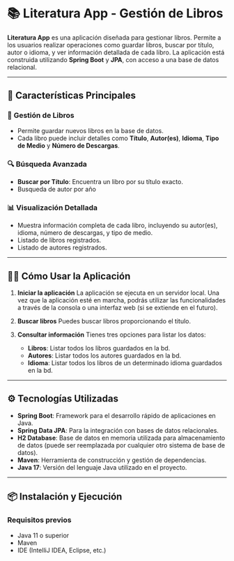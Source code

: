 # 📚 **Literatura App** - Gestión de Libros

**Literatura App** es una aplicación diseñada para gestionar libros. Permite a los usuarios realizar operaciones como guardar libros, buscar por título, autor o idioma, y ver información detallada de cada libro. La aplicación está construida utilizando **Spring Boot** y **JPA**, con acceso a una base de datos relacional.

---

## 🚀 **Características Principales**

### 📖 **Gestión de Libros**
- Permite guardar nuevos libros en la base de datos.
- Cada libro puede incluir detalles como **Título**, **Autor(es)**, **Idioma**, **Tipo de Medio** y **Número de Descargas**.

### 🔍 **Búsqueda Avanzada**
- **Buscar por Título**: Encuentra un libro por su título exacto.
- Busqueda de autor por año

### 📊 **Visualización Detallada**
- Muestra información completa de cada libro, incluyendo su autor(es), idioma, número de descargas, y tipo de medio.
- Listado de libros registrados.
- Listado de autores registrados.

---

## 🧑‍💻 **Cómo Usar la Aplicación**

1. **Iniciar la aplicación**
   La aplicación se ejecuta en un servidor local. Una vez que la aplicación esté en marcha, podrás utilizar las funcionalidades a través de la consola o una interfaz web (si se extiende en el futuro).

2. **Buscar libros**
   Puedes buscar libros proporcionando el titulo.
   
3. **Consultar información**
   Tienes tres opciones para listar los datos:
   - **Libros**: Listar todos los libros guardados en la bd.
   - **Autores**: Listar todos los autores guardados en la bd.
   - **Idioma**: Listar todos los libros de un determinado idioma guardados en la bd.
     
---

## ⚙️ **Tecnologías Utilizadas**

- **Spring Boot**: Framework para el desarrollo rápido de aplicaciones en Java.
- **Spring Data JPA**: Para la integración con bases de datos relacionales.
- **H2 Database**: Base de datos en memoria utilizada para almacenamiento de datos (puede ser reemplazada por cualquier otro sistema de base de datos).
- **Maven**: Herramienta de construcción y gestión de dependencias.
- **Java 17**: Versión del lenguaje Java utilizado en el proyecto.

---

## 📦 **Instalación y Ejecución**

### Requisitos previos

- Java 11 o superior
- Maven
- IDE (IntelliJ IDEA, Eclipse, etc.)

